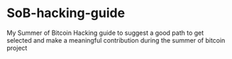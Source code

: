 # SoB-hacking-guide

My Summer of Bitcoin Hacking guide to suggest a good path to get selected and make a meaningful contribution during the summer of bitcoin project